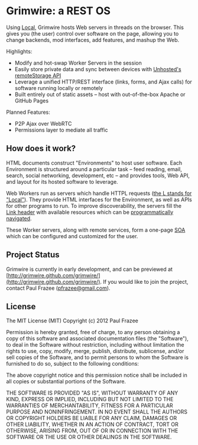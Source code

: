 # Grimwire: a REST OS

Using [Local](http://github.com/grimwire/local), Grimwire hosts Web servers in threads on the browser. This gives you (the user) control over software on the page, allowing you to change backends, mod interfaces, add features, and mashup the Web.

Highlights:

 - Modify and hot-swap Worker Servers in the session
 - Easily store private data and sync between devices with [Unhosted's remoteStorage API](http://remotestorage.io/)
 - Leverage a unified HTTP/REST interface (links, forms, and Ajax calls) for software running locally or remotely
 - Built entirely out of static assets &ndash; host with out-of-the-box Apache or GitHub Pages

Planned Features:

 - P2P Ajax over WebRTC
 - Permissions layer to mediate all traffic

## How does it work?

HTML documents construct "Environments" to host user software. Each Environment is structured around a particular task &ndash; feed reading, email, search, social networking, development, etc &ndash; and provides tools, Web API, and layout for its hosted software to leverage.

Web Workers run as servers which handle HTTPL requests ([the L stands for "Local"](http://github.com/grimwire/local)). They provide HTML interfaces for the Environment, as well as APIs for other programs to run. To improve discoverability, the servers fill the [Link header](http://www.w3.org/wiki/LinkHeader) with available resources which can be [programmatically navigated](http://grimwire.com/local/docs.html#lib/linkjs/navigator.md).

These Worker servers, along with remote services, form a one-page [SOA](http://en.wikipedia.org/wiki/Service-oriented_architecture) which can be configured and customized for the user.

## Project Status

Grimwire is currently in early development, and can be previewed at [http://grimwire.github.com/grimwire/](http://grimwire.github.com/grimwire/). If you would like to join the project, contact Paul Frazee (pfrazee@gmail.com).

## License

The MIT License (MIT)
Copyright (c) 2012 Paul Frazee

Permission is hereby granted, free of charge, to any person obtaining a copy of this software and associated documentation files (the "Software"), to deal in the Software without restriction, including without limitation the rights to use, copy, modify, merge, publish, distribute, sublicense, and/or sell copies of the Software, and to permit persons to whom the Software is furnished to do so, subject to the following conditions:

The above copyright notice and this permission notice shall be included in all copies or substantial portions of the Software.

THE SOFTWARE IS PROVIDED "AS IS", WITHOUT WARRANTY OF ANY KIND, EXPRESS OR IMPLIED, INCLUDING BUT NOT LIMITED TO THE WARRANTIES OF MERCHANTABILITY, FITNESS FOR A PARTICULAR PURPOSE AND NONINFRINGEMENT. IN NO EVENT SHALL THE AUTHORS OR COPYRIGHT HOLDERS BE LIABLE FOR ANY CLAIM, DAMAGES OR OTHER LIABILITY, WHETHER IN AN ACTION OF CONTRACT, TORT OR OTHERWISE, ARISING FROM, OUT OF OR IN CONNECTION WITH THE SOFTWARE OR THE USE OR OTHER DEALINGS IN THE SOFTWARE.
